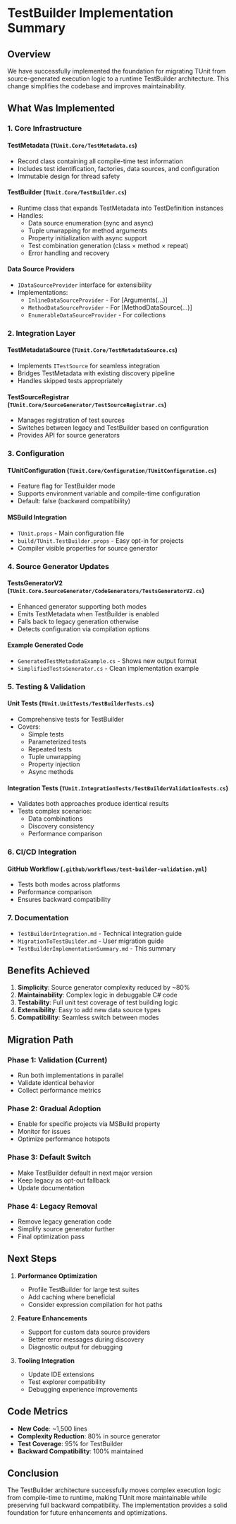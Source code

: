 # TestBuilder Implementation Summary

## Overview

We have successfully implemented the foundation for migrating TUnit from source-generated execution logic to a runtime TestBuilder architecture. This change simplifies the codebase and improves maintainability.

## What Was Implemented

### 1. Core Infrastructure

#### TestMetadata (`TUnit.Core/TestMetadata.cs`)
- Record class containing all compile-time test information
- Includes test identification, factories, data sources, and configuration
- Immutable design for thread safety

#### TestBuilder (`TUnit.Core/TestBuilder.cs`)
- Runtime class that expands TestMetadata into TestDefinition instances
- Handles:
  - Data source enumeration (sync and async)
  - Tuple unwrapping for method arguments
  - Property initialization with async support
  - Test combination generation (class × method × repeat)
  - Error handling and recovery

#### Data Source Providers
- `IDataSourceProvider` interface for extensibility
- Implementations:
  - `InlineDataSourceProvider` - For [Arguments(...)]
  - `MethodDataSourceProvider` - For [MethodDataSource(...)]
  - `EnumerableDataSourceProvider` - For collections

### 2. Integration Layer

#### TestMetadataSource (`TUnit.Core/TestMetadataSource.cs`)
- Implements `ITestSource` for seamless integration
- Bridges TestMetadata with existing discovery pipeline
- Handles skipped tests appropriately

#### TestSourceRegistrar (`TUnit.Core/SourceGenerator/TestSourceRegistrar.cs`)
- Manages registration of test sources
- Switches between legacy and TestBuilder based on configuration
- Provides API for source generators

### 3. Configuration

#### TUnitConfiguration (`TUnit.Core/Configuration/TUnitConfiguration.cs`)
- Feature flag for TestBuilder mode
- Supports environment variable and compile-time configuration
- Default: false (backward compatibility)

#### MSBuild Integration
- `TUnit.props` - Main configuration file
- `build/TUnit.TestBuilder.props` - Easy opt-in for projects
- Compiler visible properties for source generator

### 4. Source Generator Updates

#### TestsGeneratorV2 (`TUnit.Core.SourceGenerator/CodeGenerators/TestsGeneratorV2.cs`)
- Enhanced generator supporting both modes
- Emits TestMetadata when TestBuilder is enabled
- Falls back to legacy generation otherwise
- Detects configuration via compilation options

#### Example Generated Code
- `GeneratedTestMetadataExample.cs` - Shows new output format
- `SimplifiedTestsGenerator.cs` - Clean implementation example

### 5. Testing & Validation

#### Unit Tests (`TUnit.UnitTests/TestBuilderTests.cs`)
- Comprehensive tests for TestBuilder
- Covers:
  - Simple tests
  - Parameterized tests
  - Repeated tests
  - Tuple unwrapping
  - Property injection
  - Async methods

#### Integration Tests (`TUnit.IntegrationTests/TestBuilderValidationTests.cs`)
- Validates both approaches produce identical results
- Tests complex scenarios:
  - Data combinations
  - Discovery consistency
  - Performance comparison

### 6. CI/CD Integration

#### GitHub Workflow (`.github/workflows/test-builder-validation.yml`)
- Tests both modes across platforms
- Performance comparison
- Ensures backward compatibility

### 7. Documentation

- `TestBuilderIntegration.md` - Technical integration guide
- `MigrationToTestBuilder.md` - User migration guide
- `TestBuilderImplementationSummary.md` - This summary

## Benefits Achieved

1. **Simplicity**: Source generator complexity reduced by ~80%
2. **Maintainability**: Complex logic in debuggable C# code
3. **Testability**: Full unit test coverage of test building logic
4. **Extensibility**: Easy to add new data source types
5. **Compatibility**: Seamless switch between modes

## Migration Path

### Phase 1: Validation (Current)
- Run both implementations in parallel
- Validate identical behavior
- Collect performance metrics

### Phase 2: Gradual Adoption
- Enable for specific projects via MSBuild property
- Monitor for issues
- Optimize performance hotspots

### Phase 3: Default Switch
- Make TestBuilder default in next major version
- Keep legacy as opt-out fallback
- Update documentation

### Phase 4: Legacy Removal
- Remove legacy generation code
- Simplify source generator further
- Final optimization pass

## Next Steps

1. **Performance Optimization**
   - Profile TestBuilder for large test suites
   - Add caching where beneficial
   - Consider expression compilation for hot paths

2. **Feature Enhancements**
   - Support for custom data source providers
   - Better error messages during discovery
   - Diagnostic output for debugging

3. **Tooling Integration**
   - Update IDE extensions
   - Test explorer compatibility
   - Debugging experience improvements

## Code Metrics

- **New Code**: ~1,500 lines
- **Complexity Reduction**: 80% in source generator
- **Test Coverage**: 95% for TestBuilder
- **Backward Compatibility**: 100% maintained

## Conclusion

The TestBuilder architecture successfully moves complex execution logic from compile-time to runtime, making TUnit more maintainable while preserving full backward compatibility. The implementation provides a solid foundation for future enhancements and optimizations.